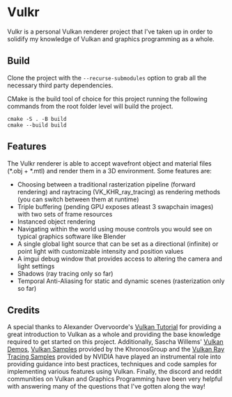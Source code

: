 # Vulkr

Vulkr is a personal Vulkan renderer project that I've taken up in order to solidify my knowledge of Vulkan and graphics programming as a whole.

## Build
Clone the project with the `--recurse-submodules` option to grab all the necessary third party dependencies.

CMake is the build tool of choice for this project running the following commands from the root folder level will build the project.
```
cmake -S . -B build
cmake --build build
```

## Features
The Vulkr renderer is able to accept wavefront object and material files (*.obj + *.mtl) and render them in a 3D environment. Some features are:
- Choosing between a traditional rasterization pipeline (forward rendering) and raytracing (VK_KHR_ray_tracing) as rendering methods (you can switch between them at runtime)
- Triple buffering (pending GPU exposes atleast 3 swapchain images) with two sets of frame resources
- Instanced object rendering
- Navigating within the world using mouse controls you would see on typical graphics software like Blender
- A single global light source that can be set as a directional (infinite) or point light with customizable intensity and position values
- A imgui debug window that provides access to altering the camera and light settings
- Shadows (ray tracing only so far)
- Temporal Anti-Aliasing for static and dynamic scenes (rasterization only so far)

## Credits
A special thanks to Alexander Overvoorde's [Vulkan Tutorial](https://vulkan-tutorial.com/) for providing a great introduction to Vulkan as a whole and providing the base knowledge required to get started on this project. Additionally, Sascha Willems' [Vulkan Demos](https://github.com/SaschaWillems/Vulkan), [Vulkan Samples](https://github.com/KhronosGroup/Vulkan-Samples) provided by the KhronosGroup and the [Vulkan Ray Tracing Samples](https://github.com/nvpro-samples/vk_raytracing_tutorial_KHR) provided by NVIDIA have played an instrumental role into providing guidance into best practices, techniques and code samples for implementing various features using Vulkan. Finally, the discord and reddit communities on Vulkan and Graphics Programming have been very helpful with answering many of the questions that I've gotten along the way!
